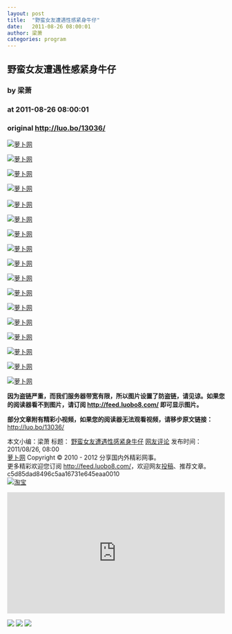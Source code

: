 ```yaml
---
layout: post
title:  "野蛮女友遭遇性感紧身牛仔"
date:   2011-08-26 08:00:01
author: 梁萧
categories: program
---
```


## 野蛮女友遭遇性感紧身牛仔
### by 梁萧
### at 2011-08-26 08:00:01
### original <http://luo.bo/13036/>

<p><a title="萝卜网" href="http://dulei.si/files/2011/08/24/836180bbfe9824c13941f9c735adbaba.jpg"><img title="萝卜网" src="http://dulei.si/files/2011/08/24/836180bbfe9824c13941f9c735adbaba.jpg" alt="萝卜网" border="0"></a></p><p><a title="萝卜网" href="http://dulei.si/files/2011/08/24/4452436da2ab0de703f138597d6647c1.jpg"><img title="萝卜网" src="http://dulei.si/files/2011/08/24/4452436da2ab0de703f138597d6647c1.jpg" alt="萝卜网" border="0"></a></p><p><a title="萝卜网" href="http://dulei.si/files/2011/08/24/dd1f97a97ce00f8d763ba0813b02d36e.jpg"><img title="萝卜网" src="http://dulei.si/files/2011/08/24/dd1f97a97ce00f8d763ba0813b02d36e.jpg" alt="萝卜网" border="0"></a></p><p><a title="萝卜网" href="http://dulei.si/files/2011/08/24/5a6e318a3bcea012300be27742688104.jpg"><img title="萝卜网" src="http://dulei.si/files/2011/08/24/5a6e318a3bcea012300be27742688104.jpg" alt="萝卜网" border="0"></a><br> <span></span><br> <a title="萝卜网" href="http://dulei.si/files/2011/08/24/260d558652c731b406bbd1aa977ad3d9.jpg"><img title="萝卜网" src="http://dulei.si/files/2011/08/24/260d558652c731b406bbd1aa977ad3d9.jpg" alt="萝卜网" border="0"></a></p><p><a title="萝卜网" href="http://dulei.si/files/2011/08/24/106d14d4c5359f0c2d0f5fb847b07b44.jpg"><img title="萝卜网" src="http://dulei.si/files/2011/08/24/106d14d4c5359f0c2d0f5fb847b07b44.jpg" alt="萝卜网" border="0"></a></p><p><a title="萝卜网" href="http://dulei.si/files/2011/08/24/34d16231d9cc62c6c8bc91d0edf0c9cb.jpg"><img title="萝卜网" src="http://dulei.si/files/2011/08/24/34d16231d9cc62c6c8bc91d0edf0c9cb.jpg" alt="萝卜网" border="0"></a></p><p><a title="萝卜网" href="http://dulei.si/files/2011/08/24/71a8ec905a56753d41ede512c3d24f1b.jpg"><img title="萝卜网" src="http://dulei.si/files/2011/08/24/71a8ec905a56753d41ede512c3d24f1b.jpg" alt="萝卜网" border="0"></a></p><p><a title="萝卜网" href="http://dulei.si/files/2011/08/24/b2aebb1ad64713873d7d0003cdc9d330.jpg"><img title="萝卜网" src="http://dulei.si/files/2011/08/24/b2aebb1ad64713873d7d0003cdc9d330.jpg" alt="萝卜网" border="0"></a></p><p><a title="萝卜网" href="http://dulei.si/files/2011/08/24/78a31214f4631bbc2675f7eea6fe55d2.jpg"><img title="萝卜网" src="http://dulei.si/files/2011/08/24/78a31214f4631bbc2675f7eea6fe55d2.jpg" alt="萝卜网" border="0"></a></p><p><a title="萝卜网" href="http://dulei.si/files/2011/08/24/f40ebf0b6254a0e0767162d772552876.jpg"><img title="萝卜网" src="http://dulei.si/files/2011/08/24/f40ebf0b6254a0e0767162d772552876.jpg" alt="萝卜网" border="0"></a></p><p><a title="萝卜网" href="http://dulei.si/files/2011/08/24/a5d15fb8f422ee92a6329857990643f7.jpg"><img title="萝卜网" src="http://dulei.si/files/2011/08/24/a5d15fb8f422ee92a6329857990643f7.jpg" alt="萝卜网" border="0"></a></p><p><a title="萝卜网" href="http://dulei.si/files/2011/08/24/4e9769b39343fac12ca2051fcf91e16c.jpg"><img title="萝卜网" src="http://dulei.si/files/2011/08/24/4e9769b39343fac12ca2051fcf91e16c.jpg" alt="萝卜网" border="0"></a></p><p><a title="萝卜网" href="http://dulei.si/files/2011/08/24/d5161948a0e4e722965b71ce9d584ed8.jpg"><img title="萝卜网" src="http://dulei.si/files/2011/08/24/d5161948a0e4e722965b71ce9d584ed8.jpg" alt="萝卜网" border="0"></a></p><p><a title="萝卜网" href="http://dulei.si/files/2011/08/24/df102b2b806d3ec8abbff0c79c980266.jpg"><img title="萝卜网" src="http://dulei.si/files/2011/08/24/df102b2b806d3ec8abbff0c79c980266.jpg" alt="萝卜网" border="0"></a></p><p><a title="萝卜网" href="http://dulei.si/files/2011/08/24/0cb41e5759671d95ba5aee8b2fa16afc.jpg"><img title="萝卜网" src="http://dulei.si/files/2011/08/24/0cb41e5759671d95ba5aee8b2fa16afc.jpg" alt="萝卜网" border="0"></a></p><p><a title="萝卜网" href="http://dulei.si/files/2011/08/24/f48ff3302156f3cf89f8d0583819d2e2.jpg"><img title="萝卜网" src="http://dulei.si/files/2011/08/24/f48ff3302156f3cf89f8d0583819d2e2.jpg" alt="萝卜网" border="0"></a></p><p><strong>因为盗链严重，而我们服务器带宽有限，所以图片设置了防盗链，请见谅。如果您的阅读器看不到图片，请订阅 <a href="http://feed.luobo8.com/">http://feed.luobo8.com/</a> 即可显示图片。</strong></p><p><strong>部分文章附有精彩小视频，如果您的阅读器无法观看视频，请移步原文链接：</strong> <a href="http://luo.bo/13036/" title="野蛮女友遭遇性感紧身牛仔">http://luo.bo/13036/</a></p> 本文小编：梁萧 标题： <a href="http://luo.bo/13036/" title="野蛮女友遭遇性感紧身牛仔">野蛮女友遭遇性感紧身牛仔</a> <a href="http://luo.bo/13036/#comments" title="to the comments">网友评论</a> 发布时间：2011/08/26, 08:00 <br> <a href="http://luo.bo/" title="萝卜网 - 人人都是艺术家">萝卜网</a> Copyright © 2010 - 2012 分享国内外精彩网事。<br> 更多精彩欢迎您订阅 <a href="http://feed.luobo8.com/">http://feed.luobo8.com/</a>，欢迎网友<a href="http://luo.bo/delivery/">投稿</a>、推荐文章。<br> c5d85dad8496c5aa16731e645eaa0010<br><a href="http://8.nf/1100" title="淘宝"><img src="http://dulei.si/files/2011/08/25/69cb3ea317a32c4e6143e665fdb20b14.300-250.jpg" alt="淘宝" border="0"></a><br><p><iframe src="http://feedads.g.doubleclick.net/~ah/f/7sv1ooo89v8jfelhdjk8plpa64/300/250?ca=1&amp;fh=280#http%3A%2F%2Fluo.bo%2F13036%2F" width="100%" height="280" frameborder="0" scrolling="no" marginwidth="0" marginheight="0"></iframe></p><div>
<a href="http://feeds.feedburner.com/~ff/tamd?a=vi61F7FDRyo:FmYlEo59Mjk:yIl2AUoC8zA"><img src="http://feeds.feedburner.com/~ff/tamd?d=yIl2AUoC8zA" border="0"></a> <a href="http://feeds.feedburner.com/~ff/tamd?a=vi61F7FDRyo:FmYlEo59Mjk:qj6IDK7rITs"><img src="http://feeds.feedburner.com/~ff/tamd?d=qj6IDK7rITs" border="0"></a> <a href="http://feeds.feedburner.com/~ff/tamd?a=vi61F7FDRyo:FmYlEo59Mjk:-BTjWOF_DHI"><img src="http://feeds.feedburner.com/~ff/tamd?i=vi61F7FDRyo:FmYlEo59Mjk:-BTjWOF_DHI" border="0"></a>
</div>